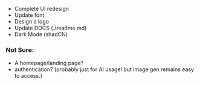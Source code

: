 - Complete UI redesign
- Update font
- Design a logo
- Update DOCS (./readme.md)
- Dark Mode (shadCN)

### Not Sure:
- A homepage/landing page?
- authentication? (probably just for AI usage! but image gen remains easy to access.)
